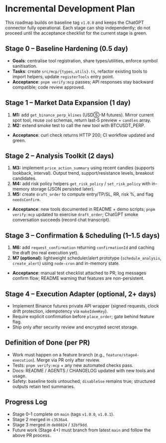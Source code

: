 # Incremental Development Plan

This roadmap builds on baseline tag `v1.0.0` and keeps the ChatGPT connector fully operational. Each stage can ship independently; do not proceed until the acceptance checklist for the current stage is green.

## Stage 0 – Baseline Hardening (0.5 day)
- **Goals**: centralise tool registration, share types/utilities, enforce symbol sanitisation.
- **Tasks**: create `src/mcp/{types,utils}.ts`, refactor existing tools to import helpers, update `registerTools` entry point.
- **Acceptance**: `pnpm verify:mcp` passes; API responses stay backward compatible; code review approved.

## Stage 1 – Market Data Expansion (1 day)
1. **M1:** add `get_binance_perp_klines` (USDⓈ-M futures). Mirror current spot tool, reuse `zod` schemas, return last-5 preview + `candles` array.
2. **M2:** extend smoke test to call the new tool with BTCUSDT_PERP.
- **Acceptance**: curl check returns HTTP 200; CI workflow updated and green.

## Stage 2 – Analysis Toolkit (2 days)
1. **M3:** implement `price_action_summary` using recent candles (supports lookback, interval). Output trend, support/resistance levels, breakout candidates.
2. **M4:** add risk policy helpers `get_risk_policy` / `set_risk_policy` with in-memory storage (JSON persisted later).
3. **M5:** create `draft_order` to compute entry/TP/SL, RR, risk %, and flag `needsConfirm`.
- **Acceptance**: new tools documented in README + demo scripts; `pnpm verify:mcp` updated to exercise `draft_order`; ChatGPT smoke conversation succeeds (record chat transcript).

## Stage 3 – Confirmation & Scheduling (1–1.5 days)
1. **M6:** add `request_confirmation` returning `confirmationId` and caching the draft (no real execution yet).
2. **M7 (optional):** lightweight scheduler/alert prototype (`schedule_analysis`, `create_alert`) using `node-cron` and in-memory state.
- **Acceptance**: manual test checklist attached to PR; log messages confirm flow; README warning that features are non-persistent.

## Stage 4 – Execution Adapter (optional, 2+ days)
- Implement Binance futures private API wrapper (signed requests, clock drift protection, idempotency via `makeIdemKey`).
- Require explicit confirmation before `place_order`; gate behind feature flag.
- Ship only after security review and encrypted secret storage.

## Definition of Done (per PR)
- Work must happen on a feature branch (e.g., `feature/stage4-execution`). Merge via PR only after review.
- Tests: `pnpm verify:mcp` + any new automated checks pass.
- Docs: README / AGENTS / CHANGELOG updated with new tools and usage.
- Safety: baseline tools untouched; `disableSse` remains true; structured outputs retain text summaries.

## Progress Log
- Stage 0–1 complete on `main` (tags `v1.0.0`, `v1.0.1`).
- Stage 2 merged in `c3536a4`.
- Stage 3 merged in `de08824` / `32bf9dd`.
- Future work (Stage 4+) must branch from latest `main` and follow the above PR process.
